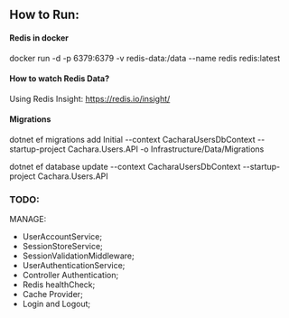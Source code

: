 ## How to Run:

#### Redis in docker

docker run -d -p 6379:6379 -v redis-data:/data --name redis redis:latest

#### How to watch Redis Data?

Using Redis Insight:
https://redis.io/insight/

#### Migrations

dotnet ef migrations add Initial --context CacharaUsersDbContext --startup-project Cachara.Users.API -o
Infrastructure/Data/Migrations

dotnet ef database update --context CacharaUsersDbContext --startup-project Cachara.Users.API  


### TODO: 
MANAGE:
- UserAccountService;
- SessionStoreService;
- SessionValidationMiddleware;
- UserAuthenticationService;
- Controller Authentication;
- Redis healthCheck;
- Cache Provider;
- Login and Logout;